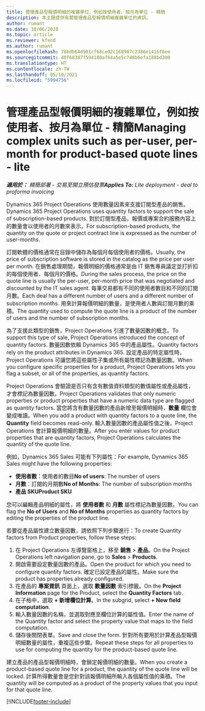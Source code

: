 ```yaml
---
title: 管理產品型報價明細的複雜單位，例如按使用者、按月為單位 - 精簡
description: 本主題提供有關管理產品型報價明細複雜單位的資訊。
author: rumant
ms.date: 10/06/2020
ms.topic: article
ms.reviewer: kfend
ms.author: rumant
ms.openlocfilehash: 78bdb64d901cf68ce02c168987c2386e1416f6ee
ms.sourcegitcommit: 40f68387f594180af64a5e5c748b6efa188bd300
ms.translationtype: HT
ms.contentlocale: zh-TW
ms.lasthandoff: 05/10/2021
ms.locfileid: "5994756"
---
```

# <a name="managing-complex-units-such-as-per-user-per-month-for-product-based-quote-lines---lite"></a><span data-ttu-id="887b2-103">管理產品型報價明細的複雜單位，例如按使用者、按月為單位 - 精簡</span><span class="sxs-lookup"><span data-stu-id="887b2-103">Managing complex units such as per-user, per-month for product-based quote lines - lite</span></span>

<span data-ttu-id="887b2-104">_**適用於：** 精簡部署 - 交易至開立預估發票_</span><span class="sxs-lookup"><span data-stu-id="887b2-104">_**Applies To:** Lite deployment - deal to proforma invoicing_</span></span>

<span data-ttu-id="887b2-105">Dynamics 365 Project Operations 使用數量因素來支援訂閱型產品的銷售。</span><span class="sxs-lookup"><span data-stu-id="887b2-105">Dynamics 365 Project Operations uses quantity factors to support the sale of subscription-based products.</span></span> <span data-ttu-id="887b2-106">對於訂閱型產品，報價或專案合約服務內容上的數量會以使用者的月數來表示。</span><span class="sxs-lookup"><span data-stu-id="887b2-106">For subscription-based products, the quantity on the quote or project contract line is expressed as the number of user-months.</span></span>

<span data-ttu-id="887b2-107">訂閱軟體的價格通常在目錄中儲存為每個月每個使用者的價格。</span><span class="sxs-lookup"><span data-stu-id="887b2-107">Usually, the price of subscription software is stored in the catalog as the price per user per month.</span></span> <span data-ttu-id="887b2-108">在銷售處理期間，報價明細的價格通常是由 IT 銷售專員議定並打折扣的每個使用者、每個月的價格。</span><span class="sxs-lookup"><span data-stu-id="887b2-108">During the sales process, the price on the quote line is usually the per-user, per-month price that was negotiated and discounted by the IT sales agent.</span></span> <span data-ttu-id="887b2-109">每筆交易都有不同的使用者數目和不同的訂閱月數。</span><span class="sxs-lookup"><span data-stu-id="887b2-109">Each deal has a different number of users and a different number of subscription months.</span></span> <span data-ttu-id="887b2-110">用來計算報價明細的數量，是使用者人數與訂閱月數的乘積。</span><span class="sxs-lookup"><span data-stu-id="887b2-110">The quantity used to compute the quote line is a product of the number of users and the number of subscription months.</span></span>

<span data-ttu-id="887b2-111">為了支援此類型的銷售，Project Operations 引進了數量因數的概念。</span><span class="sxs-lookup"><span data-stu-id="887b2-111">To support this type of sale, Project Operations introduced the concept of quantity factors.</span></span> <span data-ttu-id="887b2-112">數量因數依賴 Dynamics 365 中的產品屬性。</span><span class="sxs-lookup"><span data-stu-id="887b2-112">Quantity factors rely on the product attributes in Dynamics 365.</span></span> <span data-ttu-id="887b2-113">設定產品的特定屬性時，Project Operations 可讓您將這些屬性子集或所有屬性標記為數量因數。</span><span class="sxs-lookup"><span data-stu-id="887b2-113">When you configure specific properties for a product, Project Operations lets you flag a subset, or all of the properties, as quantity factors.</span></span>

<span data-ttu-id="887b2-114">Project Operations 會驗證是否只有含有數值資料類型的數值屬性或產品屬性，才會標記為數量因數。</span><span class="sxs-lookup"><span data-stu-id="887b2-114">Project Operations validates that only numeric properties or product properties that have a numeric data type are flagged as quantity factors.</span></span> <span data-ttu-id="887b2-115">當您將含有數量因數的產品新增至報價明細時，**數量** 欄位會變成唯讀。</span><span class="sxs-lookup"><span data-stu-id="887b2-115">When you add a product with quantity factors to a quote line, the **Quantity** field becomes read-only.</span></span> <span data-ttu-id="887b2-116">輸入數量因數的產品屬性值之後，Project Operations 會計算報價明細的數量。</span><span class="sxs-lookup"><span data-stu-id="887b2-116">After you enter values for product properties that are quantity factors, Project Operations calculates the quantity of the quote line.</span></span>

<span data-ttu-id="887b2-117">例如，Dynamics 365 Sales 可能有下列屬性：</span><span class="sxs-lookup"><span data-stu-id="887b2-117">For example, Dynamics 365 Sales might have the following properties:</span></span>

- <span data-ttu-id="887b2-118">**使用者數**：使用者的數目</span><span class="sxs-lookup"><span data-stu-id="887b2-118">**No of users**: The number of users</span></span>
- <span data-ttu-id="887b2-119">**月數**：訂閱的月期數</span><span class="sxs-lookup"><span data-stu-id="887b2-119">**No of Months**: The number of subscription months</span></span>
- <span data-ttu-id="887b2-120">**產品 SKU**</span><span class="sxs-lookup"><span data-stu-id="887b2-120">**Product SKU**</span></span>

<span data-ttu-id="887b2-121">您可以編輯產品明細的屬性，將 **使用者數** 和 **月數** 屬性標記為數量因數。</span><span class="sxs-lookup"><span data-stu-id="887b2-121">You can flag the **No of Users** and **No of Months** properties as quantity factors by editing the properties of the product line.</span></span>

<span data-ttu-id="887b2-122">若要從產品屬性建立數量因數，請依照下列步驟進行：</span><span class="sxs-lookup"><span data-stu-id="887b2-122">To create Quantity factors from Product properties, follow these steps:</span></span>

1. <span data-ttu-id="887b2-123">在 Project Operations 左導覽窗格上，移至 **銷售** > **產品**。</span><span class="sxs-lookup"><span data-stu-id="887b2-123">On the Project Operations left navigation pane, go to **Sales** > **Products**.</span></span>
2. <span data-ttu-id="887b2-124">開啟需要設定數量因數的產品。</span><span class="sxs-lookup"><span data-stu-id="887b2-124">Open the product for which you need to configure quantity factors.</span></span> <span data-ttu-id="887b2-125">確定已設定產品的屬性。</span><span class="sxs-lookup"><span data-stu-id="887b2-125">Make sure the product has properties already configured.</span></span>
3. <span data-ttu-id="887b2-126">在產品的 **專案資訊** 頁面上，選取 **數量因數** 索引標籤。</span><span class="sxs-lookup"><span data-stu-id="887b2-126">On the **Project Information** page for the Product, select the **Quantity Factors** tab.</span></span>
4. <span data-ttu-id="887b2-127">在子格中，選取 **+ 新增欄位計算**。</span><span class="sxs-lookup"><span data-stu-id="887b2-127">In the subgrid, select **+ New field computation**.</span></span>
5. <span data-ttu-id="887b2-128">輸入數量因數的名稱，並選取對應至欄位計算的屬性值。</span><span class="sxs-lookup"><span data-stu-id="887b2-128">Enter the name of the Quantity factor and select the property value that maps to the field computation.</span></span>
6. <span data-ttu-id="887b2-129">儲存後關閉表單。</span><span class="sxs-lookup"><span data-stu-id="887b2-129">Save and close the form.</span></span> <span data-ttu-id="887b2-130">針對所有要用於計算產品型報價明細數量的屬性，重複這些步驟。</span><span class="sxs-lookup"><span data-stu-id="887b2-130">Repeat these steps for all properties to use for computing the quantity for the product-based quote line.</span></span>

<span data-ttu-id="887b2-131">建立產品的產品型報價明細時，會鎖定報價明細的數量。</span><span class="sxs-lookup"><span data-stu-id="887b2-131">When you create a product-based quote line for a product, the quantity of the quote line will be locked.</span></span> <span data-ttu-id="887b2-132">計算所得數量會是您針對該報價明細所輸入各個屬性值的乘積。</span><span class="sxs-lookup"><span data-stu-id="887b2-132">The quantity will be computed as a product of the property values that you input for that quote line.</span></span>


[!INCLUDE[footer-include](../../includes/footer-banner.md)]